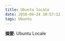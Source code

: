 ```yaml
---
title: Ubuntu locale
date: 2016-04-24 10:57:12
tags: Ubuntu
---
```


__摘要__: Ubuntu Locale
<!-- more -->

